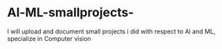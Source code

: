 # Al-ML-smallprojects-
I will upload and document small projects i did with respect to Al and ML, specialize in Computer vision 
